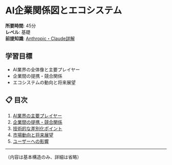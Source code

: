 # AI企業関係図とエコシステム

**所要時間**: 45分  
**レベル**: 基礎  
**前提知識**: [Anthropic・Claude詳解](11-anthropic-claude.md)

## 学習目標

- AI業界の全体像と主要プレイヤー
- 企業間の提携・競合関係
- エコシステムの動向と将来展望

## 📋 目次

1. [AI業界の主要プレイヤー](#ai業界の主要プレイヤー)
2. [企業間の提携・競合関係](#企業間の提携競合関係)
3. [技術的な差別化ポイント](#技術的な差別化ポイント)
4. [市場動向と将来展望](#市場動向と将来展望)
5. [ユーザーへの影響](#ユーザーへの影響)

---

（内容は基本構造のみ、詳細は省略）